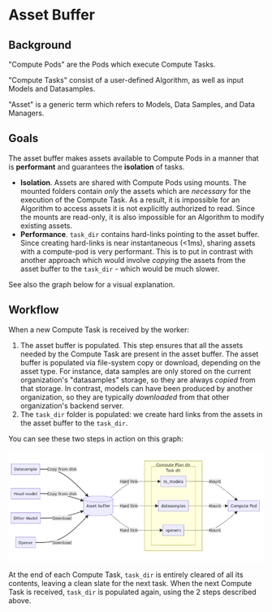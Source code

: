 # Asset Buffer

## Background

"Compute Pods" are the Pods which execute Compute Tasks.

"Compute Tasks" consist of a user-defined Algorithm, as well as input Models and Datasamples.

"Asset" is a generic term which refers to Models, Data Samples, and Data Managers.

## Goals

The asset buffer makes assets available to Compute Pods in a manner that is **performant** and guarantees the **isolation** of tasks.

- **Isolation**. Assets are shared with Compute Pods using mounts. The mounted folders contain *only* the assets which are *necessary* for the execution of the Compute Task. As a result, it is impossible for an Algorithm to access assets it is not explicitly authorized to read. Since the mounts are read-only, it is also impossible for an Algorithm to modify existing assets.
- **Performance**. `task_dir` contains hard-links pointing to the asset buffer. Since creating hard-links is near instantaneous (<1ms), sharing assets with a compute-pod is very performant. This is to put in contrast with another approach which would involve _copying_ the assets from the asset buffer to the `task_dir` - which would be much slower.

See also the graph below for a visual explanation.

## Workflow

When a new Compute Task is received by the worker:

1. The asset buffer is populated. This step ensures that all the assets needed by the Compute Task are present in the asset buffer. The asset buffer is populated via file-system copy or download, depending on the asset type. For instance, data samples are only stored on the current organization's "datasamples" storage, so they are always *copied* from that storage. In contrast, models can have been produced by another organization, so they are typically *downloaded* from that other organization's backend server.
2. The `task_dir` folder is populated: we create hard links from the assets in the asset buffer to the `task_dir`.


You can see these two steps in action on this graph:

![](./schemas/asset-buffer.png)

At the end of each Compute Task, `task_dir` is entirely cleared of all its contents, leaving a clean slate for the next task. When the next Compute Task is received, `task_dir` is populated again, using the 2 steps described above.
